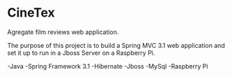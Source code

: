 CineTex
=======

Agregate film reviews web application.   

The purpose of this project is to build a Spring MVC 3.1 web application and set it up to run in a Jboss Server on a Raspberry Pi. 

-Java 
-Spring Framework 3.1 
-Hibernate 
-Jboss 
-MySql 
-Raspberry Pi
